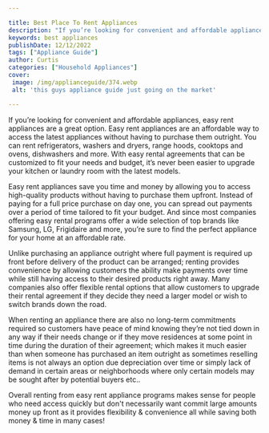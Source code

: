 ```yaml
---

title: Best Place To Rent Appliances
description: "If you’re looking for convenient and affordable appliances, easy rent appliances are a great option. Easy rent appliances are an a...you wont regret reading on"
keywords: best appliances
publishDate: 12/12/2022
tags: ["Appliance Guide"]
author: Curtis
categories: ["Household Appliances"]
cover: 
 image: /img/applianceguide/374.webp
 alt: 'this guys appliance guide just going on the market'

---
```


If you’re looking for convenient and affordable appliances, easy rent appliances are a great option. Easy rent appliances are an affordable way to access the latest appliances without having to purchase them outright. You can rent refrigerators, washers and dryers, range hoods, cooktops and ovens, dishwashers and more. With easy rental agreements that can be customized to fit your needs and budget, it’s never been easier to upgrade your kitchen or laundry room with the latest models.

Easy rent appliances save you time and money by allowing you to access high-quality products without having to purchase them upfront. Instead of paying for a full price purchase on day one, you can spread out payments over a period of time tailored to fit your budget. And since most companies offering easy rental programs offer a wide selection of top brands like Samsung, LG, Frigidaire and more, you’re sure to find the perfect appliance for your home at an affordable rate. 

Unlike purchasing an appliance outright where full payment is required up front before delivery of the product can be arranged; renting provides convenience by allowing customers the ability make payments over time while still having access to their desired products right away. Many companies also offer flexible rental options that allow customers to upgrade their rental agreement if they decide they need a larger model or wish to switch brands down the road. 

When renting an appliance there are also no long-term commitments required so customers have peace of mind knowing they’re not tied down in any way if their needs change or if they move residences at some point in time during the duration of their agreement; which makes it much easier than when someone has purchased an item outright as sometimes reselling items is not always an option due depreciation over time or simply lack of demand in certain areas or neighborhoods where only certain models may be sought after by potential buyers etc.. 

Overall renting from easy rent appliance programs makes sense for people who need access quickly but don't necessarily want commit large amounts money up front as it provides flexibility & convenience all while saving both money & time in many cases!
